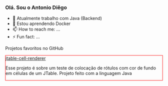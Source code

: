 ### Olá. Sou o Antonio Diêgo

- 🔭 Atualmente trabalho com Java (Backend)
- 🌱 Estou aprendendo Docker
- 📫 How to reach me: ...
- ⚡ Fun fact: ...


Projetos favoritos no GitHub

<div style="border: 1px red solid">
<a href="https://github.com/antoniodiego/jtable-cell-rendereer">jtable-cell-renderer</a>

Esse projeto é sobre um teste de colocação de rótulos com cor de fundo em células de um JTable. Projeto feito com a linguagem Java
</div>
